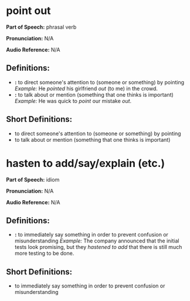 # point out

**Part of Speech:** phrasal verb

**Pronunciation:** N/A

**Audio Reference:** N/A

## Definitions:
- **:** to direct someone's attention to (someone or something) by pointing 
  *Example:* He *pointed* his girlfriend *out* (to me) in the crowd.
- **:** to talk about or mention (something that one thinks is important) 
  *Example:* He was quick to *point* our mistake *out*.

## Short Definitions:
- to direct someone's attention to (someone or something) by pointing
- to talk about or mention (something that one thinks is important)
# hasten to add/say/explain (etc.)

**Part of Speech:** idiom

**Pronunciation:** N/A

**Audio Reference:** N/A

## Definitions:
- **:** to immediately say something in order to prevent confusion or misunderstanding 
  *Example:* The company announced that the initial tests look promising, but they *hastened to add* that there is still much more testing to be done.

## Short Definitions:
- to immediately say something in order to prevent confusion or misunderstanding
